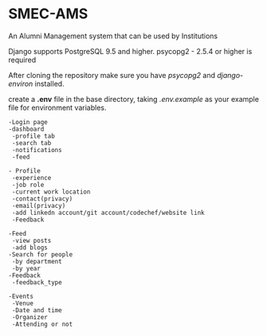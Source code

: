 # SMEC-AMS
An Alumni Management system that can be used by Institutions

Django supports PostgreSQL 9.5 and higher. psycopg2 - 2.5.4 or higher is required


After cloning the repository make sure you have *psycopg2* and *django-environ* installed.

create a __.env__ file in the base directory, taking *.env.example*  as your example file for environment variables.


 ~~~
 -Login page
 -dashboard
  -profile tab
  -search tab
  -notifications
  -feed

- Profile
  -experience
  -job role
  -current work location
  -contact(privacy)
  -email(privacy)
  -add linkedn account/git account/codechef/website link
  -Feedback

-Feed
  -view posts
  -add blogs
 -Search for people
  -by department
  -by year
 -Feedback
  -feedback_type
  
-Events
  -Venue
  -Date and time
  -Organizer
  -Attending or not
~~~


